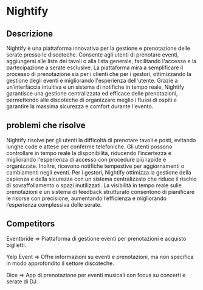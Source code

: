 # Nightify


## Descrizione 
Nightify è una piattaforma innovativa per la gestione e prenotazione delle serate presso le discoteche. Consente agli utenti di prenotare eventi, aggiungersi alle liste dei tavoli o alla lista generale, facilitando l'accesso e la partecipazione a serate esclusive. La piattaforma mira a semplificare il processo di prenotazione sia per i clienti che per i gestori, ottimizzando la gestione degli eventi e migliorando l'esperienza dell'utente. Grazie a un’interfaccia intuitiva e un sistema di notifiche in tempo reale, Nightify garantisce una gestione centralizzata ed efficace delle prenotazioni, permettendo alle discoteche di organizzare meglio i flussi di ospiti e garantire la massima sicurezza e comfort durante l'evento.

## problemi che risolve 
Nightify risolve per gli utenti la difficoltà di prenotare tavoli e posti, evitando lunghe code e attese per conferme telefoniche. Gli utenti possono controllare in tempo reale la disponibilità, riducendo l’incertezza e migliorando l'esperienza di accesso con procedure più rapide e organizzate. Inoltre, ricevono notifiche tempestive per aggiornamenti o cambiamenti negli eventi.
Per i gestori, Nightify ottimizza la gestione della capienza e della sicurezza con un sistema centralizzato che riduce il rischio di sovraffollamento o spazi inutilizzati. La visibilità in tempo reale sulle prenotazioni e un sistema di feedback strutturato consentono di pianificare le risorse con precisione, aumentando l’efficienza e migliorando l’esperienza complessiva delle serate.

## Competitors 
  Eventbride => Piattaforma di gestione eventi per prenotazioni e acquisto biglietti.
  
  Yelp Event => Offre informazioni su eventi e prenotazioni, ma non specifica in modo approfondito il settore discoteche.
  
  Dice => App di prenotazione per eventi musicali con focus su concerti e serate di DJ.
##
##
##
##
